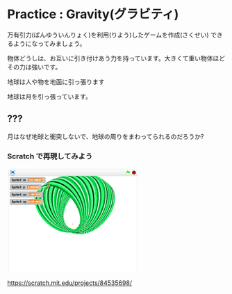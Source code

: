 # Practice : Gravity(グラビティ)

万有引力(ばんゆういんりょく)を利用(りよう)したゲームを作成(さくせい)
できるようになってみましょう。



物体どうしは、お互いに引き付けあう力を持っています。大きくて重い物体ほどその力は強いです。


地球は人や物を地面に引っ張ります



地球は月を引っ張っています。



## ??? 

月はなぜ地球と衝突しないで、地球の周りをまわってられるのだろうか?



### Scratch で再現してみよう


![](about.png)

https://scratch.mit.edu/projects/84535698/
